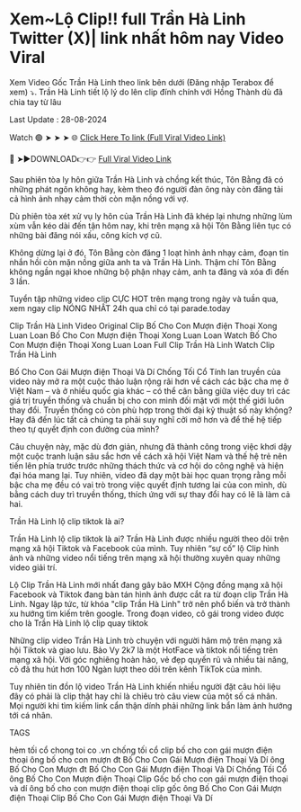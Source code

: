 # Xem~Lộ Clip!! full Trần Hà Linh Twitter (X)| link nhất hôm nay Video Viral

Xem Video Gốc Trần Hà Linh theo link bên dưới (Đăng nhập Terabox để xem) ⤵️. Trần Hà Linh tiết lộ lý do lên clip đính chính với Hồng Thành dù đã chia tay từ lâu

Last Update : 28-08-2024

Watch 🟢 ➤ ➤ ➤ 🌐 [Click Here To link (Full Viral Video Link)](https://parade.today/viral-leaked-video-watch-download-free-online/)
 

🔴 ➤►DOWNLOAD👉👉 [Full Viral Video Link](https://parade.today/viral-leaked-video-watch-download-free-online/)

Sau phiên tòa ly hôn giữa Trần Hà Linh và chồng kết thúc, Tôn Bằng đã có những phát ngôn không hay, kèm theo đó người đàn ông này còn đăng tải cả hình ảnh nhạy cảm thời còn mặn nồng với vợ.

Dù phiên tòa xét xử vụ ly hôn của Trần Hà Linh đã khép lại nhưng những lùm xùm vẫn kéo dài đến tận hôm nay, khi trên mạng xã hội Tôn Bằng liên tục có những bài đăng nói xấu, công kích vợ cũ.

Không dừng lại ở đó, Tôn Bằng còn đăng 1 loạt hình ảnh nhạy cảm, đoạn tin nhắn hồi còn mặn nồng giữa anh ta và Trần Hà Linh. Thậm chí Tôn Bằng không ngần ngại khoe những bộ phận nhạy cảm, anh ta đăng và xóa đi đến 3 lần.

Tuyển tập những video clip CỰC HOT trên mạng trong ngày và tuần qua, xem ngay clip NÓNG NHẤT 24h qua chỉ có tại parade.today

Clip Trần Hà Linh Video Original
Clip Bố Cho Con Mượn điện Thoại Xong Luan Loan
Bố Cho Con Mượn điện Thoại Xong Luan Loan
Watch Bố Cho Con Mượn điện Thoại Xong Luan Loan
Full Clip Trần Hà Linh
Watch Clip Trần Hà Linh

Bố Cho Con Gái Mượn điện Thoại Và Dí Chống Tối Cổ
Tính lan truyền của video này mở ra một cuộc thảo luận rộng rãi hơn về cách các bậc cha mẹ ở Việt Nam – và ở nhiều quốc gia khác – có thể cân bằng giữa việc duy trì các giá trị truyền thống và chuẩn bị cho con mình đối mặt với một thế giới luôn thay đổi. Truyền thống có còn phù hợp trong thời đại kỹ thuật số này không? Hay đã đến lúc tất cả chúng ta phải suy nghĩ cởi mở hơn và để thế hệ tiếp theo tự quyết định con đường của mình?

Câu chuyện này, mặc dù đơn giản, nhưng đã thành công trong việc khơi dậy một cuộc tranh luận sâu sắc hơn về cách xã hội Việt Nam và thế hệ trẻ nên tiến lên phía trước trước những thách thức và cơ hội do công nghệ và hiện đại hóa mang lại. Tuy nhiên, video đã dạy một bài học quan trọng rằng mỗi bậc cha mẹ đều có vai trò trong việc quyết định tương lai của con mình, dù bằng cách duy trì truyền thống, thích ứng với sự thay đổi hay có lẽ là làm cả hai.

Trần Hà Linh lộ clip tiktok là ai?

Trần Hà Linh lộ clip tiktok là ai? Trần Hà Linh được nhiều người theo dõi trên mạng xã hội Tiktok và Facebook của mình. Tuy nhiên “sự cố” lộ Clip hình ảnh và những video nổi tiếng trên mạng xã hội thường xuyên quay những video giải trí.

Lộ Clip Trần Hà Linh mới nhất đang gây bão MXH Cộng đồng mạng xã hội Facebook và Tiktok đang bàn tán hình ảnh được cắt ra từ đoạn clip Trần Hà Linh. Ngay lập tức, từ khóa "clip Trần Hà Linh" trở nên phổ biến và trở thành xu hướng tìm kiếm trên google. Trong đoạn video, cô gái trong video được cho là Trần Hà Linh lộ clip quay tiktok

Những clip video Trần Hà Linh trò chuyện với người hâm mộ trên mạng xã hội Tiktok và giao lưu. Bảo Vy 2k7 là một HotFace và tiktok nổi tiếng trên mạng xã hội. Với góc nghiêng hoàn hảo, vẻ đẹp quyến rũ và nhiều tài năng, cô đã thu hút hơn 100 Ngàn lượt theo dõi trên kênh TikTok của mình.

Tuy nhiên tin đồn lộ video Trần Hà Linh khiến nhiều người đặt câu hỏi liệu đây có phải là clip thật hay chỉ là chiêu trò câu view của một số cá nhân. Mọi người khi tìm kiếm link cẩn thận dính phải những link bẩn làm ảnh hướng tới cá nhân.

TAGS

hẻm tối cổ
chong toi co .vn
chống tối cổ
clip bố cho con gái mượn điện thoại
ông bố cho con mượn đt
Bố Cho Con Gái Mượn điện Thoại Và Dí ông Bố Cho Con Mượn đt
Bố Cho Con Gái Mượn điện Thoại Và Dí Chống Tối Cổ
ông Bố Cho Con Mượn điện Thoại Clip Gốc
bố cho con gái mượn điện thoại và dí
ông bố cho con mượn điện thoại clip gốc
ông Bố Cho Con Gái Mượn điện Thoại Clip
Bố Cho Con Gái Mượn điện Thoại Và Dí
